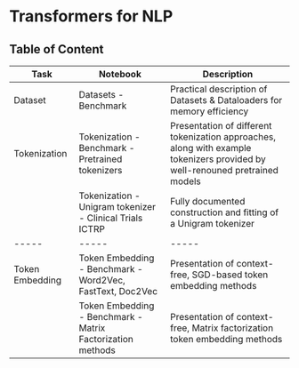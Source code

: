 # Transformers for NLP


## Table of Content

| Task | Notebook | Description |
|-----|-----|-----|
| Dataset | Datasets - Benchmark | Practical description of Datasets & Dataloaders for memory efficiency |
| Tokenization | Tokenization - Benchmark - Pretrained tokenizers | Presentation of different tokenization approaches, along with example tokenizers provided by well-renouned pretrained models |
|  | Tokenization - Unigram tokenizer - Clinical Trials ICTRP | Fully documented construction and fitting of a Unigram tokenizer |
|-----|-----|-----|
| Token Embedding | Token Embedding - Benchmark - Word2Vec, FastText, Doc2Vec | Presentation of context-free, SGD-based token embedding methods |
|  | Token Embedding - Benchmark - Matrix Factorization methods | Presentation of context-free, Matrix factorization token embedding methods |



